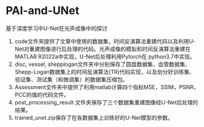 # PAI-and-UNet
基于深度学习中U-Net在光声成像中的探讨
1.	code文件夹提供了文章中使用的数据集，时间反演算法重建代码以及利用U-Net对重建图像进行后处理的代码。光声成像的模拟和时间反演算法重建在MATLAB R2022a中实现，U-Net后处理利用Pytorch在   python3.7中实现。
2.	disc, vessel, shepplogan文件夹中分别保存了圆盘数据集、血管数据集、Shepp-Logan数据集上的时间反演算法(TR)代码实现，以及划分好训练集、验证集、测试集（和微调集）的数据集压缩包。
3.	Assessment文件夹中提供了利用matlab计算四个指标MSE，SSIM，PSNR，PCC的值的代码文件。
4.	post_processing_result 文件夹保存了三个数据集重建图像经U-Net后处理的结果。
5.	trained_unet.zip保存了在各数据集上训练好的U-Net模型的参数。
